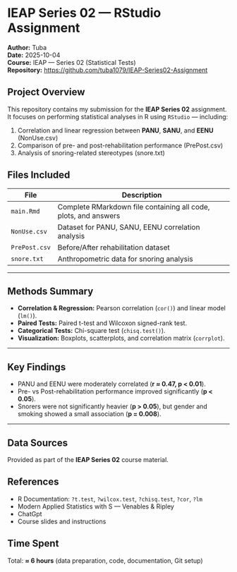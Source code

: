 # IEAP Series 02 — RStudio Assignment

**Author:** Tuba  
**Date:** 2025-10-04  
**Course:** IEAP — Series 02 (Statistical Tests)  
**Repository:** https://github.com/tuba1079/IEAP-Series02-Assignment  


## Project Overview
This repository contains my submission for the **IEAP Series 02** assignment.  
It focuses on performing statistical analyses in R using `RStudio` — including:
1. Correlation and linear regression between **PANU**, **SANU**, and **EENU** (NonUse.csv)  
2. Comparison of pre- and post-rehabilitation performance (PrePost.csv)  
3. Analysis of snoring-related stereotypes (snore.txt)


## Files Included
| File | Description |
|------|--------------|
| `main.Rmd` | Complete RMarkdown file containing all code, plots, and answers |
| `NonUse.csv` | Dataset for PANU, SANU, EENU correlation analysis |
| `PrePost.csv` | Before/After rehabilitation dataset |
| `snore.txt` | Anthropometric data for snoring analysis |



---

## Methods Summary
- **Correlation & Regression:** Pearson correlation (`cor()`) and linear model (`lm()`).
- **Paired Tests:** Paired t-test and Wilcoxon signed-rank test.
- **Categorical Tests:** Chi-square test (`chisq.test()`).
- **Visualization:** Boxplots, scatterplots, and correlation matrix (`corrplot`).

---

## Key Findings
- PANU and EENU were moderately correlated (**r ≈ 0.47, p < 0.01**).  
- Pre- vs Post-rehabilitation performance improved significantly (**p < 0.05**).  
- Snorers were not significantly heavier (**p > 0.05**), but gender and smoking showed a small association (**p = 0.008**).

---

## Data Sources
Provided as part of the **IEAP Series 02** course material.


## References
- R Documentation: `?t.test`, `?wilcox.test`, `?chisq.test`, `?cor`, `?lm`  
- Modern Applied Statistics with S — Venables & Ripley  
- ChatGpt
- Course slides and instructions


## Time Spent
Total: **≈ 6 hours** (data preparation, code, documentation, Git setup)

